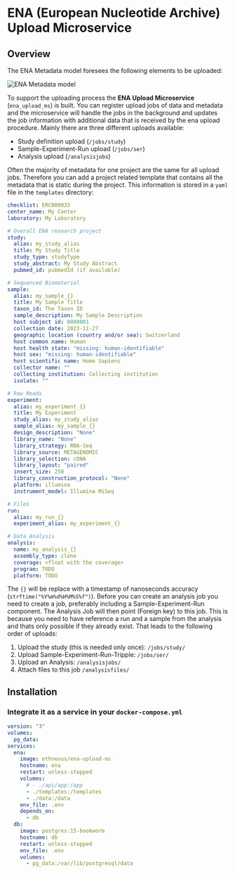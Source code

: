 # ENA (European Nucleotide Archive) Upload Microservice

## Overview

The ENA Metadata model foresees the following elements to be uploaded:

![ENA Metadata model](https://ena-docs.readthedocs.io/en/latest/_images/metadata_model_whole.png)

To support the uploading process the **ENA Upload Microservice** (`ena_upload_ms`) is built. You can register upload jobs of data and metadata and the microservice will handle the jobs in the background and updates the job information with additional data that is received by the ena upload procedure.
Mainly there are three different uploads available:

- Study definition upload (`/jobs/study`)
- Sample-Experiment-Run upload (`/jobs/ser`)
- Analysis upload (`/analysisjobs`)

Often the majority of metadata for one project are the same for all upload jobs. Therefore you can add a project related template that contains all the metadata that is static during the project. This information is stored in a `yaml` file in the `templates` directory:

```yaml
checklist: ERC000033
center_name: My Center
laboratory: My Laboratory

# Overall ENA research project
study:
  alias: my_study_alias
  title: My Study Title
  study_type: studyType
  study_abstract: My Study Abstract
  pubmed_id: pubmedId (if available)

# Sequenced Biomaterial
sample:
  alias: my_sample_{}
  title: My Sample Title
  taxon_id: The Taxon ID
  sample_description: My Sample Description
  host subject id: 0000001
  collection date: 2023-11-27
  geographic location (country and/or sea): Switzerland
  host common name: Human
  host health state: "missing: human-identifiable"
  host sex: "missing: human-identifiable"
  host scientific name: Homo Sapiens
  collector name: ""
  collecting institution: Collecting institution
  isolate: ""

# Raw Reads
experiment:
  alias: my_experiment_{}
  title: My Experiment
  study_alias: my_study_alias
  sample_alias: my_sample_{}
  design_description: "None"
  library_name: "None"
  library_strategy: RNA-Seq
  library_source: METAGENOMIC
  library_selection: cDNA
  library_layout: "paired"
  insert_size: 250
  library_construction_protocol: "None"
  platform: illumina
  instrument_model: Illumina MiSeq

# Files
run:
  alias: my_run_{}
  experiment_alias: my_experiment_{}

# Data Analysis
analysis:
  name: my_analysis_{}
  assembly_type: clone
  coverage: <float with the coverage>
  program: TODO
  platform: TODO
```

The `{}` will be replace with a timestamp of nanoseconds accuracy (`strftime("%Y%m%d%H%M%S%f")`). Before you can create an analysis job you need to create a job, preferably including a Sample-Experiment-Run component. The Analysis Job will then point (Foreign key) to this job. This is because you need to have reference a run and a sample from the analysis and thats only possible if they already exist. That leads to the following order of uploads:

1. Upload the study (this is needed only once): `/jobs/study/`
2. Upload Sample-Experiment-Run-Tripple: `/jobs/ser/`
3. Upload an Analysis: `/analysisjobs/`
4. Attach files to this job `/analysisfiles/`

## Installation

### Integrate it as a service in your `docker-compose.yml`

```yaml
version: "3"
volumes:
  pg_data:
services:
  ena:
    image: ethnexus/ena-upload-ms
    hostname: ena
    restart: unless-stopped
    volumes:
      # - ./api/app:/app
      - ./templates:/templates
      - ./data:/data
    env_file: .env
    depends_on:
      - db
  db:
    image: postgres:15-bookworm
    hostname: db
    restart: unless-stopped
    env_file: .env
    volumes:
      - pg_data:/var/lib/postgresql/data
```
